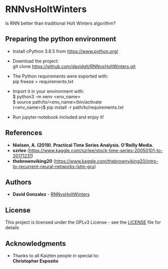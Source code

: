 # RNNvsHoltWinters
Is RNN better than traditional Holt Winters algorithm?

## Preparing the python environment

* Install cPython 3.8.5 from https://www.python.org/

* Download the project:\
git clone https://github.com/davidglt/RNNvsHoltWinters.git

* The Python requirements were exported with:\
pip freeze > requirements.txt
 
* Import it in your environment with:\
$ python3 -m venv <env_name>\
$ source path/to/<env_name>/bin/activate\
(<env_name>)$ pip install -r path/to/requirements.txt

* Run jupyter-notebook included and enjoy it!

## References

* **Nielsen, A. (2019). Practical Time Series Analysis. O'Reilly Media.** 
* **szrlee** (https://www.kaggle.com/szrlee/stock-time-series-20050101-to-20171231)
* **thebrownviking20** (https://www.kaggle.com/thebrownviking20/intro-to-recurrent-neural-networks-lstm-gru)

## Authors

* **David Gonzalez** - [RNNvsHoltWinters](https://github.com/RNNvsHoltWinters)

## License

This project is licensed under the GPLv3 License - see the [LICENSE](LICENSE) file for details

## Acknowledgments

* Thanks to all Kaizten people in special to:\
**Christopher Exposito**

